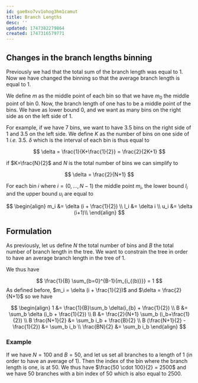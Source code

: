 ```yaml
---
id: gae0xo7vv1ohog3hm1camut
title: Branch Lengths
desc: ''
updated: 1747382279864
created: 1747316579771
---
```


## Changes in the branch lengths binning
Previously we had that the total sum of the branch length was equal to 1. Now we have changed the binning so that the average branch length is equal to 1.

We define $m$ as the middle point of each bin so that we have $m_0$ the middle point of bin $0$. Now, the branch length of one has to be a middle point of the bins. We have as lower bound 0, and we want as many bins on the right side as on the left side of $1$.


For example, if we have 7 bins, we want to have 3.5 bins on the right side of 1 and 3.5 on the left side. We define $K$ as the number of bins on one side of 1 *i.e.* 3.5. $\delta$ which is the interval of each bin is thus equal to 

$$
\delta = \frac{1}{K+\frac{1}{2}} = \frac{2}{2K+1}
$$

if $K=\frac{N}{2}$ and $N$ is the total number of bins we can simplify to 

$$
\delta = \frac{2}{N+1}
$$

For each bin $i$ where $i = (0, ..., N-1)$ the middle point $m_i$, the lower bound $l_i$ and the upper bound $u_i$ are equal to 

$$
\begin{align}
m_i &= \delta (i + \frac{1}{2}) \\
l_i &= \delta i \\
u_i &= \delta (i+1)\\
\end{align}
$$

## Formulation
As previously, let us define $N$ the total number of bins and $B$ the total number of branch length in the tree. We want to constrain the tree in order to have an average branch length in the tree of 1.

We thus have 

$$
\frac{1}{B} \sum_{b=0}^{B-1}{m_{i_{(b)}}} = 1
$$
As defined before, $m_i = \delta (i + \frac{1}{2})$ and $\delta = \frac{2}{N+1}$ so we have 

$$
\begin{align}
    1 &= \frac{1}{B}\sum_b \delta(i_{b} + \frac{1}{2}) \\
    B &= \sum_b \delta (i_b + \frac{1}{2}) \\
    B &= \frac{2}{N+1} \sum_b (i_b+\frac{1}{2}) \\
    B \frac{N+1}{2} &= \sum_b i_b + \frac{B}{2} \\
    B (\frac{N+1}{2} - \frac{1}{2}) &= \sum_b i_b \\
    \frac{BN}{2} &= \sum_b i_b
\end{align}
$$

### Example
If we have $N=100$ and $B=50$, and let us set all branches to a length of 1 (in order to have an average of 1). Then the index of the bin where the branch length is one, is at 50. We thus have $\frac{50 \cdot 100}{2} = 2500$ and we have $50$ branches with a bin index of $50$ which is also equal to $2500$.